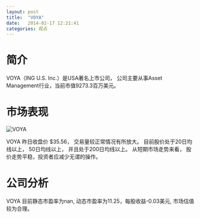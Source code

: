 ```yaml
---
layout: post
title:  "VOYA"
date:   2014-02-17 12:21:41
categories: 观点
---
```


# 简介
VOYA（ING U.S. Inc.）是USA著名上市公司，
公司主要从事Asset Management行业，当前市值9273.3百万美元。

# 市场表现

![VOYA](http://finviz.com/chart.ashx?t=VOYA&ty=c&ta=1&p=d&s=l)

VOYA 昨日收盘价 $35.56，
交易量较正常情况有所放大。
目前股价处于20日均线以上，
50日均线以上，
并且处于200日均线以上。
从短期市场走势来看，
股价走势平稳，投资者应减少无谓的操作。

# 公司分析
VOYA 目前静态市盈率为nan, 动态市盈率为11.25，每股收益-0.03美元,
市场估值较为合理。

